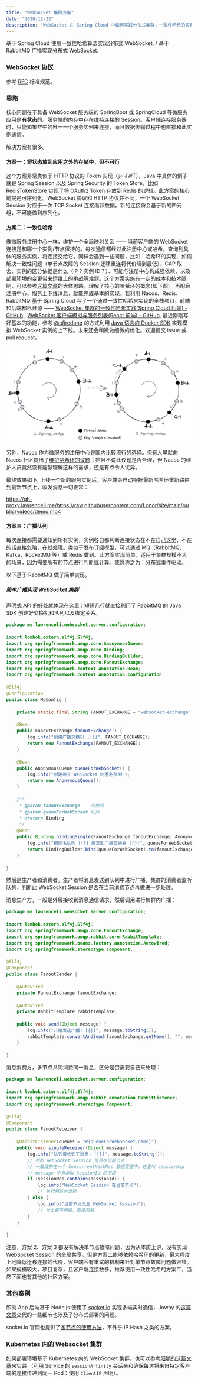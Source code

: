 ```yaml
---
title: "WebSocket 集群方案"
date: "2020-12-22"
description: "WebSocket 在 Spring Cloud 中如何实践分布式集群：一致性哈希的实现和 Fanout 广播"
---
```


基于 Spring Cloud 使用一致性哈希算法实现分布式 WebSocket. / 基于 RabbitMQ 广播实现分布式 WebSocket.

### WebSocket 协议

参考 [RFC](https://tools.ietf.org/html/rfc6455) 标准规范。

### 思路

核心问题在于具备 WebSocket 服务端的 SpringBoot 或 SpringCloud 等微服务应用是**有状态**的。服务端的内存中存在维持连接的
Session。客户端连接服务器时，只能和集群中的唯一一个服务实例来连接，而且数据传输过程中也直接和此实例通信。

解决方案有很多。

#### 方案一：将状态放到应用之外的存储中，但不可行

这个方案非常类似于 HTTP 协议的 Token 实现（非 JWT），Java 中具体的例子就是 Spring Session 以及 Spring Security 的 Token Store，比如 RedisTokenStore 实现了将
OAuth2 Token 存放到 Redis 的逻辑。此方案的核心前提是可序列化。WebSocket 协议和 HTTP 协议并不同，一个 WebSocket Session 对应于一次 TCP Socket
连接而非数据，新的连接将会基于新的四元组，不可能做到序列化。

#### 方案二：一致性哈希

像微服务注册中心一样，维护一个全局映射关系 —— 当前客户端的 WebSocket
连接是和哪一个实例/节点保持的。每次通信都经过此注册中心或哈希，查询到具体的服务实例，将连接交给它。同样会遇到一些问题，比如：哈希环的实现、如何解决一致性问题（单节点故障的 Session 迁移重连将代价降到最低）、CAP
取舍、实例的区分依据是什么（IP ? 实例
ID？）、可能与注册中心构成强依赖、以及部署环境的变更带来运维上的挑战等难题。这个方案实施有一定的成本和技术限制，可以参考[这篇文章](https://segmentfault.com/a/1190000017307713)的大体思路，理解了核心的哈希环的概念(如下图)，再配合注册中心、服务上下线消息，就能完成基本的实现。我利用
Nacos、Redis、RabbitMQ 基于 Spring Cloud 写了一个通过一致性哈希来实现的全栈项目，前端和后端都已开源 ——
[WebSocket 集群的一致性哈希实践(Spring Cloud 后端) - GitHub](https://github.com/Lonor/websocket-cluster)
, [WebSocket 客户端模拟与服务列表(React 前端) - GitHub](https://github.com/Lonor/websocket-cluster-front),
最近刚刚写好基本的功能，参考 [@ufiredong](https://github.com/ufiredong)
的方式利用 [Java 语言的 Docker SDK](https://github.com/docker-java/docker-java) 实现模拟 WebSocket 实例的上下线。未来还会稍微做细微的优化。欢迎提交 issue 或
pull request。

![HashRing:虚拟节点上线后部分客户端需要迁移节点](images/websocket-cluster/hashring.png)

另外，Nacos 作为微服务的注册中心是国内比较流行的选择。但有人早就向 Nacos 社区提出了[维护哈希环的议题](https://github.com/alibaba/nacos/issues/2114)；姑且不说此议题是否合理，但
Nacos 的维护人员竟然没有能够理解这样的需求，还是有点令人诧异。

最终效果如下, 上线一个新的服务实例后，客户端会自动根据最新哈希环重新路由到最新节点上，收发消息一切正常：

<https://gh-proxy.lawrenceli.me/https://raw.githubusercontent.com/Lonor/site/main/public/videos/demo.mp4>

#### 方案三：广播队列

每次连接都需要通知到所有实例，实例各自都判断连接状态在不在自己这里，不在的话直接忽略，在就处理。类似于发布订阅模型，可以通过 MQ（RabbitMQ、Kafka、RocketMQ 等）或 Redis
做到。此方案实现简单，适用于集群规模不大的场景，因为需要所有的节点进行判断或计算。我愿称之为：分布式事件驱动。

以下基于 RabbitMQ 做了简单实现。

##### 简单广播实现 WebSocket 集群

[声明式 API](/blog/declarative-programming) 的好处就体现在这里：短短几行就直接利用了 RabbitMQ 的 Java SDK 创建好交换机和队列以及绑定关系。

```java
package me.lawrenceli.websocket.server.configuration;

import lombok.extern.slf4j.Slf4j;
import org.springframework.amqp.core.AnonymousQueue;
import org.springframework.amqp.core.Binding;
import org.springframework.amqp.core.BindingBuilder;
import org.springframework.amqp.core.FanoutExchange;
import org.springframework.context.annotation.Bean;
import org.springframework.context.annotation.Configuration;

@Slf4j
@Configuration
public class MqConfig {

    private static final String FANOUT_EXCHANGE = "websocket-exchange";

    @Bean
    public FanoutExchange fanoutExchange() {
        log.info("创建广播交换机 [{}]", FANOUT_EXCHANGE);
        return new FanoutExchange(FANOUT_EXCHANGE);
    }

    @Bean
    public AnonymousQueue queueForWebSocket() {
        log.info("创建用于 WebSocket 的匿名队列");
        return new AnonymousQueue();
    }

    /**
     * @param fanoutExchange    交换机
     * @param queueForWebSocket 队列
     * @return Binding
     */
    @Bean
    public Binding bindingSingle(FanoutExchange fanoutExchange, AnonymousQueue queueForWebSocket) {
        log.info("把匿名队列 [{}] 绑定到广播交换器 [{}]", queueForWebSocket.getName(), fanoutExchange.getName());
        return BindingBuilder.bind(queueForWebSocket).to(fanoutExchange);
    }

}
```

然后是生产者和消费者。生产者将消息发送到队列中进行广播，集群的消费者监听队列，判断此 WebSocket Session 是否在当前消费节点再做进一步处理。

消息生产方，一般是外层接收到消息通信请求，然后调用进行集群内广播：

```java
package me.lawrenceli.websocket.server.configuration;

import lombok.extern.slf4j.Slf4j;
import org.springframework.amqp.core.FanoutExchange;
import org.springframework.amqp.rabbit.core.RabbitTemplate;
import org.springframework.beans.factory.annotation.Autowired;
import org.springframework.stereotype.Component;

@Slf4j
@Component
public class FanoutSender {

    @Autowired
    private FanoutExchange fanoutExchange;

    @Autowired
    private RabbitTemplate rabbitTemplate;

    public void send(Object message) {
        log.info("开始发送广播: [{}]", message.toString());
        rabbitTemplate.convertAndSend(fanoutExchange.getName(), "", message);
    }

}
```

消息消费方，多节点共同消费同一消息，区分是否需要自己来处理：

```java
package me.lawrenceli.websocket.server.configuration;

import lombok.extern.slf4j.Slf4j;
import org.springframework.amqp.rabbit.annotation.RabbitListener;
import org.springframework.stereotype.Component;

@Slf4j
@Component
public class FanoutReceiver {

    @RabbitListener(queues = "#{queueForWebSocket.name}")
    public void singleReceiver(Object message) {
        log.info("队列接收到了消息: [{}]", message.toString());
        // 判断 WebSocket Session 是否在当前节点
        // 一般维护在一个 ConcurrentHashMap 静态变量中，这里叫 sessionMap
        // message 中有类似 SessionId 的字段
        if (sessionMap.contains(sessionId)) {
            log.info("WebSocket Session 在当前节点");
            // 执行相应的流程
        } else {
            log.info("当前节点无此 WebSocket Session");
            // 什么都不用做，直接忽略
        }
    }

}
```

注意，方案 2、方案 3 都没有解决单节点故障问题，因为从本质上讲，没有实现 WebSocket Session
的全局共享。但是方案二能够依赖哈希环的更新，最大程度上地降低迁移连接的代价，客户端会有重试的机制来针对单节点故障问题做容错。如果规模较大，项目复杂，且客户端连接数多，推荐使用一致性哈希的方案二，当然下面也有其他的社区方案。

### 其他案例

即刻 App 后端基于 Node.js 使用了 [socket.io](http://socket.io) 实现多端实时通信，Joway
的[这篇文章](https://blog.joway.io/posts/socket-io/)交代的一些细节也涉及了分布式部署的问题。

socket.io 官网也提供了[多节点的使用方法](https://socket.io/docs/v3/using-multiple-nodes/index.html)，不外乎 IP Hash 之类的方案。

### Kubernetes 内的 Websocket 集群

如果部署环境基于 Kubernetes 内的 WebSocket
集群，也可以参考[阳明的这篇文章](https://www.qikqiak.com/post/socketio-multiple-nodes-in-kubernetes/)来实践 （利用 Service
的 `sessionAffinity` 会话亲和确保每次将来自特定客户端的连接传递到同一 Pod：使用 `ClientIP` 声明）。
